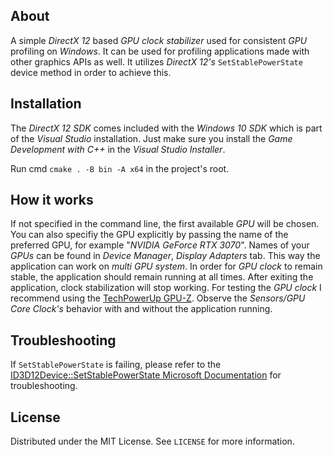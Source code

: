 ## About
A simple *DirectX 12* based *GPU clock stabilizer* used for consistent *GPU* profiling on *Windows*. It can be used for profiling applications made with other graphics APIs as well. It utilizes *DirectX 12's* `SetStablePowerState` device method in order to achieve this.

## Installation
The *DirectX 12 SDK* comes included with the *Windows 10 SDK* which is part of the *Visual Studio* installation. Just make sure you install the *Game Development with C++* in the *Visual Studio Installer*.

Run cmd `cmake . -B bin -A x64` in the project's root.

## How it works
If not specified in the command line, the first available *GPU* will be chosen. You can also specifiy the GPU explicitly by passing the name of the preferred GPU, for example "*NVIDIA GeForce RTX 3070*". Names of your *GPUs* can be found in *Device Manager*, *Display Adapters* tab. This way the application can work on *multi GPU system*. In order for *GPU clock* to remain stable, the application should remain running at all times. After exiting the application, clock stabilization will stop working. For testing the *GPU clock* I recommend using the [TechPowerUp GPU-Z](https://www.techpowerup.com/download/techpowerup-gpu-z/). Observe the *Sensors/GPU Core Clock's* behavior with and without the application running.

## Troubleshooting
If `SetStablePowerState` is failing, please refer to the [ID3D12Device::SetStablePowerState Microsoft Documentation](https://docs.microsoft.com/en-us/windows/win32/api/d3d12/nf-d3d12-id3d12device-setstablepowerstate) for troubleshooting.

## License
Distributed under the MIT License. See `LICENSE` for more information.
